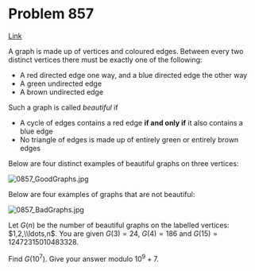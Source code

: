 # Problem 857

[Link](https://projecteuler.net/problem=857)

A graph is made up of vertices and coloured edges. Between every two distinct vertices there must be exactly one of the following:

*   A red directed edge one way, and a blue directed edge the other way
*   A green undirected edge
*   A brown undirected edge

Such a graph is called *beautiful* if

*   A cycle of edges contains a red edge **if and only if** it also contains a blue edge
*   No triangle of edges is made up of entirely green or entirely brown edges

Below are four distinct examples of beautiful graphs on three vertices: 

![0857_GoodGraphs.jpg](resources/images/0857_GoodGraphs.jpg?1692412187)

Below are four examples of graphs that are not beautiful:

![0857_BadGraphs.jpg](resources/images/0857_BadGraphs.jpg?1692412205)

Let $G(n)$ be the number of beautiful graphs on the labelled vertices: $1,2,\\ldots,n$. You are given $G(3)=24$, $G(4)=186$ and $G(15)=12472315010483328$.

Find $G(10^7)$. Give your answer modulo $10^9+7$.
